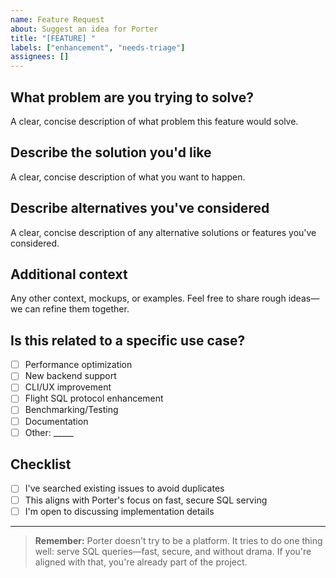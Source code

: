```yaml
---
name: Feature Request
about: Suggest an idea for Porter
title: "[FEATURE] "
labels: ["enhancement", "needs-triage"]
assignees: []
---
```


## What problem are you trying to solve?

A clear, concise description of what problem this feature would solve.

## Describe the solution you'd like

A clear, concise description of what you want to happen.

## Describe alternatives you've considered

A clear, concise description of any alternative solutions or features you've considered.

## Additional context

Any other context, mockups, or examples. Feel free to share rough ideas—we can refine them together.

## Is this related to a specific use case?

- [ ] Performance optimization
- [ ] New backend support
- [ ] CLI/UX improvement
- [ ] Flight SQL protocol enhancement
- [ ] Benchmarking/Testing
- [ ] Documentation
- [ ] Other: _____

## Checklist

- [ ] I've searched existing issues to avoid duplicates
- [ ] This aligns with Porter's focus on fast, secure SQL serving
- [ ] I'm open to discussing implementation details

---

> **Remember:** Porter doesn't try to be a platform. It tries to do one thing well: serve SQL queries—fast, secure, and without drama. If you're aligned with that, you're already part of the project. 